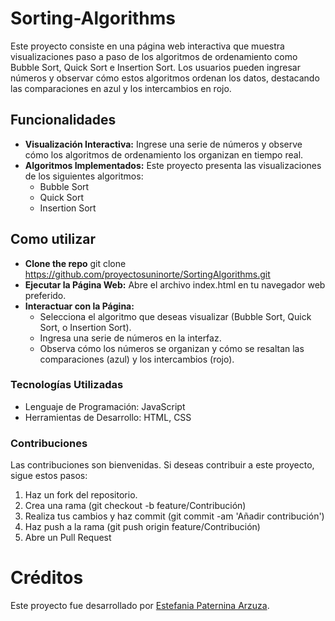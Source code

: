 # Sorting-Algorithms
Este proyecto consiste en una página web interactiva que muestra visualizaciones paso a paso de los algoritmos de ordenamiento como Bubble Sort, Quick Sort e Insertion Sort. Los usuarios pueden ingresar números y observar cómo estos algoritmos ordenan los datos, destacando las comparaciones en azul y los intercambios en rojo.

## Funcionalidades
- **Visualización Interactiva:** Ingrese una serie de números y observe cómo los algoritmos de ordenamiento los organizan en tiempo real.
- **Algoritmos Implementados:** Este proyecto presenta las visualizaciones de los siguientes algoritmos:
    - Bubble Sort
    - Quick Sort
    - Insertion Sort

## Como utilizar
- **Clone the repo**
git clone https://github.com/proyectosuninorte/SortingAlgorithms.git
- **Ejecutar la Página Web:**
Abre el archivo index.html en tu navegador web preferido.
- **Interactuar con la Página:**
    - Selecciona el algoritmo que deseas visualizar (Bubble Sort, Quick Sort, o Insertion Sort).
    - Ingresa una serie de números en la interfaz.
    - Observa cómo los números se organizan y cómo se resaltan las comparaciones (azul) y los intercambios (rojo).

### Tecnologías Utilizadas
- Lenguaje de Programación: JavaScript
- Herramientas de Desarrollo: HTML, CSS

### Contribuciones
Las contribuciones son bienvenidas. Si deseas contribuir a este proyecto, sigue estos pasos:

1. Haz un fork del repositorio.
2. Crea una rama (git checkout -b feature/Contribución)
3. Realiza tus cambios y haz commit (git commit -am 'Añadir contribución')
4. Haz push a la rama (git push origin feature/Contribución)
5. Abre un Pull Request

# Créditos
Este proyecto fue desarrollado por [Estefania Paternina Arzuza](epaternina21).
